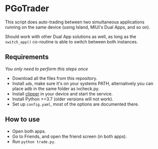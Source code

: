 # PGoTrader

This script does auto-trading between two simultaneous applications running on the same device (using Island, MIUI's Dual Apps, and so on).

Should work with other Dual App solutions as well, as long as the `switch_app()` co-routine is able to switch between both instances.

## Requirements

*You only need to perform this steps once*

- Download all the files from this repository.
- Install `adb`, make sure it's on your systems PATH, alternatively you can place adb in the same folder as ivcheck.py.
- Install [clipper](https://github.com/majido/clipper) in your device and start the service.
- Install Python >=3.7 (older versions will not work).
- Set up `config.yaml`, most of the options are documented there.

## How to use
- Open both apps.
- Go to Friends, and open the friend screen (in both apps).
- Run `python trade.py`.